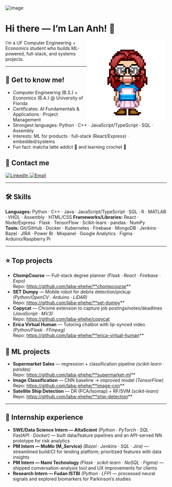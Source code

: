 <img width="468" height="89" alt="image" src="https://github.com/user-attachments/assets/c2d79140-0bb6-42f4-ad47-3a1d1a73c301" /><!-- Profile README for Lan Anh Do -->
<h1>Hi there — I’m Lan Anh! 👋</h1>

<!-- Right-side avatar (optional: add assets/pixel-lan-anh.png) -->
<img align="right" src="avatar.png" width="250" alt="Lan Anh pixel avatar" />

I’m a UF Computer Engineering + Economics student who builds ML-powered, full-stack, and systems projects.

---

## 🌸  Get to know me!
- Computer Engineering (B.S.) + Economics (B.A.) @ University of Florida  
- Certificates: AI Fundamentals & Applications · Project Management  
- Strongest languages: Python · C++ · JavaScript/TypeScript · SQL · Assembly
- Interests: ML for products · full-stack (React/Express) · embedded/systems  
- Fun fact: matcha latte addict 🧋 and learning crochet 🧶

## 🌸  Contact me
<a href="https://www.linkedin.com/in/lananhnguyendo/">
  <img src="https://img.shields.io/badge/LINKED%20IN-0A66C2?logo=linkedin&logoColor=white" alt="LinkedIn" />
</a>
<a href="mailto:lananhdo2905@gmail.com">
  <img src="https://img.shields.io/badge/EMAIL-EA4335?logo=gmail&logoColor=white" alt="Email" />
</a>

---

## 🛠️ Skills
**Languages:** Python · C++ · Java · JavaScript/TypeScript · SQL · R · MATLAB · VHDL · Assembly · HTML/CSS 
**Frameworks/Libraries:** React · Node/Express · Flask · TensorFlow · Scikit-learn · pandas · NumPy  
**Tools:** Git/GitHub · Docker · Kubernetes · Firebase · MongoDB · Jenkins · Bazel · JIRA · Power BI · Mixpanel · Google Analytics · Figma · Arduino/Raspberry Pi

---

## ⭐ Top projects
- **ChompCourse** — Full-stack degree planner *(Flask · React · Firebase · Expo)*  
  Repo: https://github.com/laba-ehehe/**chompcourse**  <!-- replace with exact slug if different -->
- **SET Dumpy** — Mobile robot for debris detection/pickup *(Python/OpenCV · Arduino · LiDAR)*  
  Repo: https://github.com/laba-ehehe/**set-dumpy**
- **Copycat** — Chrome extension to capture job postings/notes/deadlines *(JavaScript · MV3)*  
  Repo: https://github.com/laba-ehehe/copycat
- **Erica Virtual Human** — Tutoring chatbot with lip-synced video *(Python/Flask · FFmpeg)*  
  Repo: https://github.com/laba-ehehe/**erica-virtual-human**

## 🧠 ML projects
- **Supermarket Sales** — regression + classification pipeline *(scikit-learn · pandas)*  
  Repo: https://github.com/laba-ehehe/**supermarket-ml**
- **Image Classification** — CNN baseline → improved model *(TensorFlow)*  
  Repo: https://github.com/laba-ehehe/**image-cnn**
- **Satellite Ship Detection** — DR (PCA/Isomap) + RF/SVM *(scikit-learn)*  
  Repo: https://github.com/laba-ehehe/**ship-detection**

---

## 💼 Internship experience
- **SWE/Data Science Intern — AltaScient** *(Python · PyTorch · SQL · FastAPI · Docker)* — built data/feature pipelines and an API-served NN prototype for risk analytics
- **PM Intern — MoMo (M_Service)** *(Bazel · Jenkins · SQL · Jira)* — streamlined build/CI for lending platform; prioritized features with data insights
- **PM Intern — Nami Technology** *(Flask · scikit-learn · NoSQL · Figma)* — shipped conversation-analysis tool and UX improvements for clients
- **Research Intern — Fudan ISTBI** *(Python · LFP)* — processed neural signals and explored biomarkers for Parkinson’s studies
